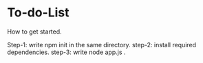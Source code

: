 # To-do-List 
How to get started.

Step-1: write npm init in the same directory.
step-2: install required dependencies.
step-3: write node app.js .
